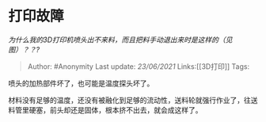 # 打印故障
*为什么我的3D打印机喷头出不来料，而且把料手动退出来时是这样的（见图）？？?*

> Author: #Anonymity
> Last update: *23/06/2021*
> Links:[[3D打印]]
> Tags:

喷头的加热部件坏了，也可能是温度探头坏了。

材料没有足够的温度，还没有被融化到足够的流动性，送料轮就强行作业了，往送料管里硬塞，前头却还是固体，根本挤不出去，就会成这样了。
